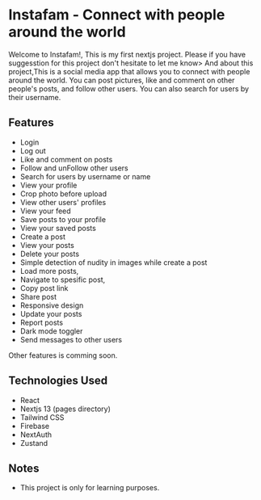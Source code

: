# Instafam - Connect with people around the world

Welcome to Instafam!, This is my first nextjs project. Please if you have suggesstion for this project don't hesitate to let me know> And about this project,This is a social media app that allows you to connect with people around the world. You can post pictures, like and comment on other people's posts, and follow other users. You can also search for users by their username.

## Features

- Login
- Log out
- Like and comment on posts
- Follow and unFollow other users
- Search for users by username or name
- View your profile
- Crop photo before upload
- View other users' profiles
- View your feed
- Save posts to your profile
- View your saved posts
- Create a post
- View your posts
- Delete your posts
- Simple detection of nudity in images while create a post
- Load more posts,
- Navigate to spesific post,
- Copy post link
- Share post
- Responsive design
- Update your posts
- Report posts
- Dark mode toggler
- Send messages to other users

Other features is comming soon.

## Technologies Used

- React
- Nextjs 13 (pages directory)
- Tailwind CSS
- Firebase
- NextAuth
- Zustand

## Notes

- This project is only for learning purposes.
